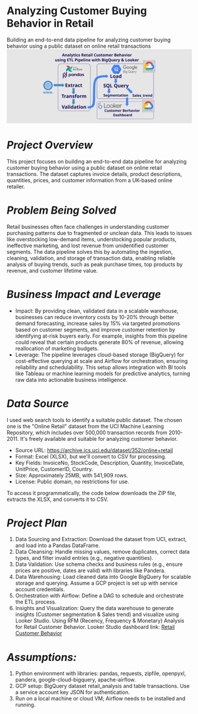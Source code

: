 # Analyzing Customer Buying Behavior in Retail
Building an end-to-end data pipeline for analyzing customer buying behavior using a public dataset on online retail transactions
![Project Flow](screenshot/customer_analysis.png)

# *Project Overview*
This project focuses on building an end-to-end data pipeline for analyzing customer buying behavior using a public dataset on online retail transactions. The dataset captures invoice details, product descriptions, quantities, prices, and customer information from a UK-based online retailer.
# *Problem Being Solved*
Retail businesses often face challenges in understanding customer purchasing patterns due to fragmented or unclean data. This leads to issues like overstocking low-demand items, understocking popular products, ineffective marketing, and lost revenue from unidentified customer segments. The data pipeline solves this by automating the ingestion, cleaning, validation, and storage of transaction data, enabling reliable analysis of buying trends, such as peak purchase times, top products by revenue, and customer lifetime value.

# *Business Impact and Leverage*
*  Impact: By providing clean, validated data in a scalable warehouse, businesses can reduce inventory costs by 10-20% through better demand forecasting, increase sales by 15% via targeted promotions based on customer segments, and improve customer retention by identifying at-risk buyers early. For example, insights from this pipeline could reveal that certain products generate 80% of revenue, allowing reallocation of marketing budgets.
*  Leverage: The pipeline leverages cloud-based storage (BigQuery) for cost-effective querying at scale and Airflow for orchestration, ensuring reliability and schedulability. This setup allows integration with BI tools like Tableau or machine learning models for predictive analytics, turning raw data into actionable business intelligence.

# *Data Source*
I used web search tools to identify a suitable public dataset. The chosen one is the "Online Retail" dataset from the UCI Machine Learning Repository, which includes over 500,000 transaction records from 2010-2011. It's freely available and suitable for analyzing customer behavior.
*  Source URL: https://archive.ics.uci.edu/dataset/352/online+retail
*  Format: Excel (XLSX), but we'll convert to CSV for processing.
*  Key Fields: InvoiceNo, StockCode, Description, Quantity, InvoiceDate, UnitPrice, CustomerID, Country.
*  Size: Approximately 25MB, with 541,909 rows.
*  License: Public domain, no restrictions for use.

To access it programmatically, the code below downloads the ZIP file, extracts the XLSX, and converts it to CSV.

# *Project Plan*
1.  Data Sourcing and Extraction: Download the dataset from UCI, extract, and load into a Pandas DataFrame.
2.  Data Cleansing: Handle missing values, remove duplicates, correct data types, and filter invalid entries (e.g., negative quantities).
3.  Data Validation: Use schema checks and business rules (e.g., ensure prices are positive, dates are valid) with libraries like Pandera.
4.  Data Warehousing: Load cleaned data into Google BigQuery for scalable storage and querying. Assume a GCP project is set up with service account credentials.
5.  Orchestration with Airflow: Define a DAG to schedule and orchestrate the ETL process.
6.  Insights and Visualization: Query the data warehouse to generate insights (Customer segmentation & Sales trend) and visualize using Looker Studio. Using RFM (Recency, Frequency & Monetary) Analysis for Retail Customer Behavior. Looker Studio dashboard link: [Retail Customer Behavior]([https://example.com](https://lookerstudio.google.com/s/rBPrHZhI9xg))

# *Assumptions:*
1.  Python environment with libraries: pandas, requests, zipfile, openpyxl, pandera, google-cloud-bigquery, apache-airflow.
2.  GCP setup: BigQuery dataset retail_analysis and table transactions. Use a service account key JSON for authentication.
3.  Run on a local machine or cloud VM; Airflow needs to be installed and running.

